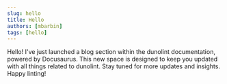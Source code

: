```yaml
---
slug: hello
title: Hello
authors: [mbarbin]
tags: [hello]
---
```


Hello! I've just launched a blog section within the dunolint documentation, powered by Docusaurus. This new space is designed to keep you updated with all things related to dunolint. Stay tuned for more updates and insights. Happy linting!

<!-- truncate -->
